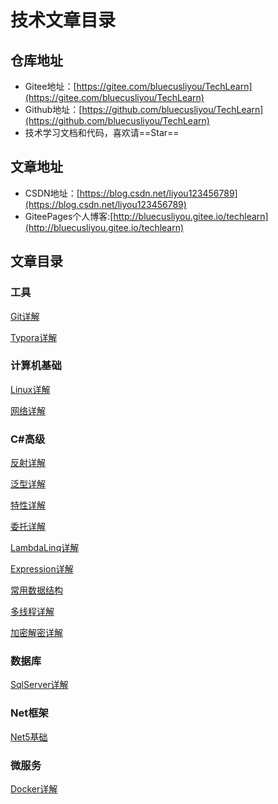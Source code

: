 # 技术文章目录

## 仓库地址

- Gitee地址：[https://gitee.com/bluecusliyou/TechLearn](https://gitee.com/bluecusliyou/TechLearn)
- Github地址：[https://github.com/bluecusliyou/TechLearn](https://github.com/bluecusliyou/TechLearn)
- 技术学习文档和代码，喜欢请==Star==

## 文章地址

- CSDN地址：[https://blog.csdn.net/liyou123456789](https://blog.csdn.net/liyou123456789)
- GiteePages个人博客:[http://bluecusliyou.gitee.io/techlearn](http://bluecusliyou.gitee.io/techlearn)

## 文章目录

### 工具

[Git详解](https://blog.csdn.net/liyou123456789/article/details/121411053)

[Typora详解](https://blog.csdn.net/liyou123456789/article/details/122657783)

### 计算机基础

[Linux详解](https://blog.csdn.net/liyou123456789/article/details/121548156)

[网络详解](https://blog.csdn.net/liyou123456789/article/details/122731144) 

### C#高级

[反射详解](https://blog.csdn.net/liyou123456789/article/details/119548050)

[泛型详解](https://blog.csdn.net/liyou123456789/article/details/119113577)

[特性详解](https://blog.csdn.net/liyou123456789/article/details/119314247)

[委托详解](https://blog.csdn.net/liyou123456789/article/details/119704294)

[LambdaLinq详解](https://blog.csdn.net/liyou123456789/article/details/119853634)

[Expression详解](https://blog.csdn.net/liyou123456789/article/details/119967779)

[常用数据结构](https://blog.csdn.net/liyou123456789/article/details/120070049)

[多线程详解](https://blog.csdn.net/liyou123456789/article/details/120595489)

[加密解密详解](https://blog.csdn.net/liyou123456789/article/details/120609269)

### 数据库

[SqlServer详解](https://blog.csdn.net/liyou123456789/article/details/121217959)

### Net框架

[Net5基础](https://blog.csdn.net/liyou123456789/article/details/119714802)

### 微服务

[Docker详解](https://blog.csdn.net/liyou123456789/article/details/122292877) 

